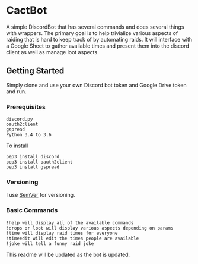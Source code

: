 # CactBot

A simple DiscordBot that has several commands and does several things with wrappers. The primary goal is to help trivialize various aspects of raiding that is hard to keep track of by automating raids. It will interface with a Google Sheet to gather available times and present them into the discord client as well as manage loot aspects.

## Getting Started
Simply clone and use your own Discord bot token and Google Drive token and run.

### Prerequisites

```
discord.py
oauth2client
gspread
Python 3.4 to 3.6
```

To install
```
pep3 install discord
pep3 install oauth2client
pep3 install gspread

```

### Versioning
I use [SemVer](http://semver.org/) for versioning.

### Basic Commands
```
!help will display all of the available commands
!drops or loot will display various aspects depending on params
!time will display raid times for everyone
!timeedit will edit the times people are available
!joke will tell a funny raid joke
```
This readme will be updated as the bot is updated.

